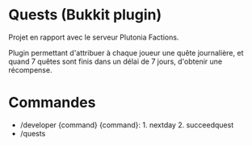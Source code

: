 # Quests (Bukkit plugin)
Projet en rapport avec le serveur Plutonia Factions.

Plugin permettant d'attribuer à chaque joueur une quête journalière, et quand 7 quêtes sont finis dans un délai de 7 jours, d'obtenir une récompense.

# Commandes
 - /developer {command}
    {command}: 1. nextday
               2. succeedquest
 - /quests
